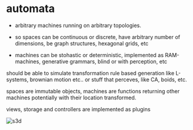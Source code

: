 # automata

* arbitrary machines running on arbitrary topologies.

* so spaces can be continuous or discrete, have arbitrary number of dimensions, be graph structures, hexagonal grids, etc
* machines can be stohastic or deterministic, implemented as RAM-machines, generative grammars, blind or with perception, etc 
 
should be able to simulate transformation rule based generation like L-systems, brownian motion etc..
or stuff that perceves, like CA, boids, etc.


spaces are immutable objects, machines are functions returning other machines potentially with their location transformed.


views, storage and controllers are implemented as plugins

![s3d](s3d.png)
